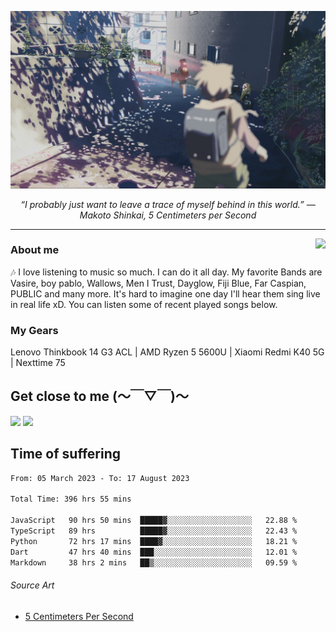 ![header](asset/header.jpg)
<p align="center"><i>“I probably just want to leave a trace of myself behind in this world.” ― Makoto Shinkai, 5 Centimeters per Second</i></p>

---

<a href="https://open.spotify.com/playlist/6hyAjJOdQf5xbhQl3a3Kff?si=dc332f50a11744ab"><img align="right" display="inline-block" vertical-align="right" src="https://spotify-recently-played-readme.vercel.app/api?user=31v5dhuuhzkkvv4cqimaphde2x6i&count=5&width=350"></a>


### About me

🎶 I love listening to music so much. I can do it all day. My favorite Bands are Vasire, boy pablo, Wallows, Men I Trust, Dayglow, Fiji Blue, Far Caspian, PUBLIC and many more. It's hard to imagine one day I'll hear them sing live in real life xD. You can listen some of recent played songs below.

### My Gears

Lenovo Thinkbook 14 G3 ACL | AMD Ryzen 5 5600U | Xiaomi Redmi K40 5G | Nexttime 75 

## Get close to me (～￣▽￣)～

<div>
<a href="https://dsc.bio/JetEra"><img src="https://img.shields.io/badge/Discord-5865F2?style=for-the-badge&logo=discord&logoColor=white"></a> <a href="https://open.spotify.com/user/31v5dhuuhzkkvv4cqimaphde2x6i">
<img src="https://img.shields.io/badge/Spotify-1ED760?&style=for-the-badge&logo=spotify&logoColor=white"></a>
</div>

## Time of suffering

<!--START_SECTION:waka-->

```txt
From: 05 March 2023 - To: 17 August 2023

Total Time: 396 hrs 55 mins

JavaScript   90 hrs 50 mins  █████▓░░░░░░░░░░░░░░░░░░░   22.88 %
TypeScript   89 hrs          █████▓░░░░░░░░░░░░░░░░░░░   22.43 %
Python       72 hrs 17 mins  ████▓░░░░░░░░░░░░░░░░░░░░   18.21 %
Dart         47 hrs 40 mins  ███░░░░░░░░░░░░░░░░░░░░░░   12.01 %
Markdown     38 hrs 2 mins   ██▒░░░░░░░░░░░░░░░░░░░░░░   09.59 %
```

<!--END_SECTION:waka-->

###### Source Art

-  [5 Centimeters Per Second](https://wallhaven.cc/w/nrowq1)

